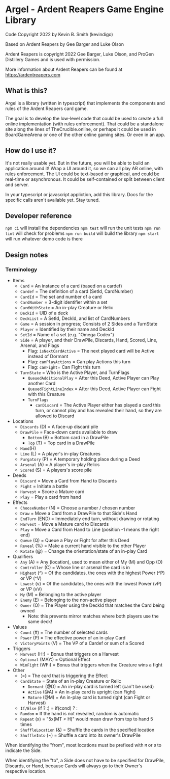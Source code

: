 # Argel - Ardent Reapers Game Engine Library

Code Copyright 2022 by Kevin B. Smith (kevindigo)

Based on Ardent Reapers by Gee Barger and Luke Olson

Ardent Reapers is copyright 2022 Gee Barger, Luke Olson, and ProGen Distillery Games and is used with permission. 

More information about Ardent Reapers can be found at https://ardentreapers.com

## What is this?

Argel is a library (written in typescript) that implements the 
components and rules of the Ardent Reapers card game. 

The goal 
is to develop the low-level code that could be used to create 
a full online implementation (with rules enforcement). That 
could be a standalone site along the lines of TheCrucible.online, 
or perhaps it could be used in BoardGameArena or one of the 
other online gaming sites. Or even in an app. 

## How do I use it?

It's not really usable yet. But in the future, you will be 
able to build an application around it! Wrap a UI around it, 
so we can all play AR online, with rules 
enforcement. The UI could be text-based or graphical, and 
could be real-time or asynchronous. It could be self-contained 
or split between client and server. 

In your typescript or javascript appliction, add this library. 
Docs for the specific calls aren't available yet. Stay tuned. 

## Developer reference

`npm ci` will install the dependencies
`npm test` will run the unit tests
`npm run lint` will check for problems
`npm run build` will build the library
`npm start` will run whatever demo code is there

## Design notes

### Terminology
* Items
    * `Card` = An instance of a card (based on a cardef)
    * `Cardef` = The definition of a card (SetId, CardNumber)
    * `CardId` = The set and number of a card
    * `CardNumber` = 3-digit identifier within a set
    * `CardWithState` = An in-play Creature or Relic
    * `DeckId` = UID of a deck
    * `DeckList` = A SetId, DeckId, and list of CardNumbers
    * `Game` = A session in progress; Consists of 2 Sides and a TurnState
    * `Player` = Identified by their name and DeckId
    * `SetId` = Name of a set (e.g. "Omega Codex")
    * `Side` = A player, and their DrawPile, Discards, Hand, Scored, Line, Arsenal, and Flags
        * Flag: `isNextCardActive` = The next played card will be Active instead of Dormant
        * Flag: `canPlayActions` = Can play Actions this turn
        * Flag: `canFight`= Can Fight this turn
    * `TurnState` = Who is the Active Player, and TurnFlags
        * `QueuedAdditionalPlay` = After this Deed, Active Player can Play another Card
        * `QueuedFightLineIndex` = After this Deed, Active Player can Fight with this Creature
        * `TurnFlags`
            * `canDiscard` = The Active Player either has played a card this turn, 
                or cannot play and has revealed their hand, so they are allowed to Discard
* Locations
    * `Discards` (D) = A face-up discard pile
    * `DrawPile` = Face-down cards available to draw
        * `Bottom` (B) = Bottom card in a DrawPile
        * `Top` (T) = Top card in a DrawPile
    * `Hand`(H)
    * `Line` (L) = A player's in-play Creatures
    * `Purgatory` (P) = A temporary holding place during a Deed
    * `Arsenal` (A) = A player's in-play Relics
    * `Scored` (S) = A players's score pile
* Deeds
    * `Discard` = Move a Card from Hand to Discards
    * `Fight` = Initiate a battle
    * `Harvest` = Score a Mature card
    * `Play` = Play a card from hand
* Effects
    * `ChooseNumber` (N) = Choose a number / chosen number
    * `Draw` = Move a Card from a DrawPile to that Side's Hand
    * `EndTurn` (END) = Immediately end turn, without drawing or rotating
    * `Harvest` = Move a Mature card to Discards
    * `Play` = Move a Card from Hand to Line (position -1 means the right end)
    * `Queue` (Q) = Queue a Play or Fight for after this Deed
    * `Reveal` (%) = Make a current hand visible to the other Player
    * `Rotate` (@) = Change the orientation/state of an in-play Card
* Qualifiers
    * `Any` (A) = Any (location), used to mean either of My (M) and Opp (O)
    * `Controller` (C) = Whose line or arsenal the card is in
    * `Highest` (^) = Of the candidates, the ones with the highest Power (^P) or VP (^V)
    * `Lowest` (v) = Of the candidates, the ones with the lowest Power (vP) or VP (vV)
    * `My` (M) = Belonging to the active player
    * `Enemy` (E) = Belonging to the non-active player
    * `Owner` (O) = The Player using the DeckId that matches the Card being owned
        * Note: this prevents mirror matches where both players use the same deck!
* Values
    * `Count` (#) = The number of selected cards
    * `Power` (P) = The effective power of an in-play Card
    * `VictoryPoints` (V) = The VP of a Cardef or sum of a Scored
* Triggers
    * `Harvest` (H:) = Bonus that triggers on a Harvest
    * `Optional` (MAY:) = Optional Effect
    * `WinFight` (WF:) = Bonus that triggers when the Creature wins a fight
* Other
    * (=) = The card that is triggering the Effect
    * `CardState` = State of an in-play Creature or Relic
        * `Dormant` (@D) = An in-play card is turned left (can't be used)
        * `Active` (@A) = An in-play card is upright (can Fight)
        * `Mature` (@M) = An in-play card is turned right (can Fight or Harvest)
    * `If/Else` (if ? :) = if(cond) ? <doiftrue> : <dootherwise>
    * `Random` = If the hand is not revealed, random is automatic
    * `Repeat` (x) = "5x(MT > H)" would mean draw from top to hand 5 times
    * `ShuffleLocation` (&) = Shuffle the cards in the specified location
    * `ShuffleInto` (~) = Shuffle a card into its owner's DrawPile

When identifying the "from", most locations must be prefixed with `M` or `O` to indicate the Side. 

When identifying the "to", a Side does not have to be specified for DrawPile, Discards, or Hand, 
because Cards will always go to their Owner's respective location. 
